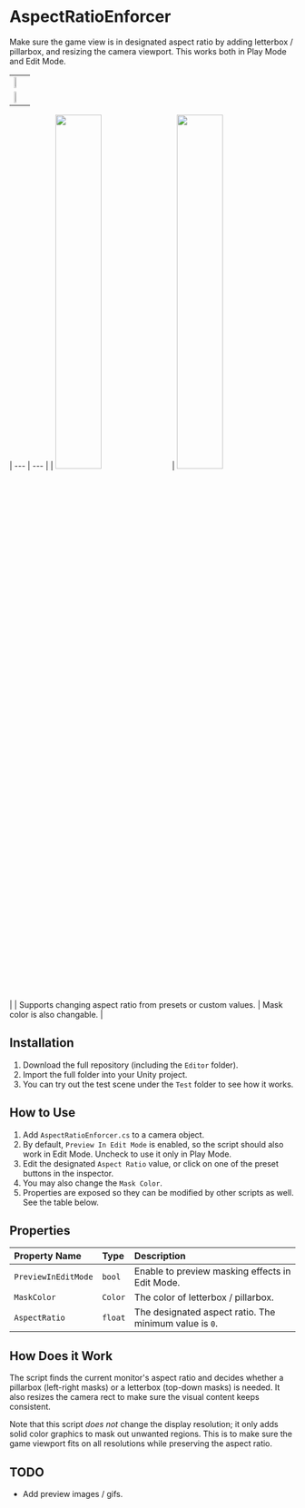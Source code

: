# AspectRatioEnforcer
Make sure the game view is in designated aspect ratio by adding letterbox / pillarbox, and resizing the camera viewport.
This works both in Play Mode and Edit Mode.

<table>
  <tr>
    <td>
      <img src = "Readme/Readme-Change-AspectRatio.gif" width = 40% />
    </td>
  </tr>
  <tr>
    <td>
      <img src = "Readme/Readme-Change-MaskColor.gif" width = 40% />
    </td>
  </tr>
</table>

| --- | --- |
| <img src = "Readme/Readme-Change-AspectRatio.gif" width = 40% /> | <img src = "Readme/Readme-Change-MaskColor.gif" width = 40% /> |
| Supports changing aspect ratio from presets or custom values.    | Mask color is also changable.                                  |

## Installation
1. Download the full repository (including the `Editor` folder).
2. Import the full folder into your Unity project.
3. You can try out the test scene under the `Test` folder to see how it works.

## How to Use
1. Add `AspectRatioEnforcer.cs` to a camera object.
2. By default, `Preview In Edit Mode` is enabled, so the script should also work in Edit Mode. Uncheck to use it only in Play Mode.
3. Edit the designated `Aspect Ratio` value, or click on one of the preset buttons in the inspector.
4. You may also change the `Mask Color`.
5. Properties are exposed so they can be modified by other scripts as well. See the table below.

## Properties

| Property Name       | Type    | Description                                            |
| :---                | :---    | :---                                                   |
| `PreviewInEditMode` | `bool`  | Enable to preview masking effects in Edit Mode.        |
| `MaskColor`         | `Color` | The color of letterbox / pillarbox.                    |
| `AspectRatio`       | `float` | The designated aspect ratio. The minimum value is `0`. |

## How Does it Work
The script finds the current monitor's aspect ratio and decides whether a pillarbox (left-right masks) or a letterbox (top-down masks) is needed. It also resizes the camera rect to make sure the visual content keeps consistent. 

Note that this script *does not* change the display resolution; it only adds solid color graphics to mask out unwanted regions. This is to make sure the game viewport fits on all resolutions while preserving the aspect ratio.

## TODO
- Add preview images / gifs.
